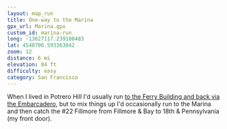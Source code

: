```yaml
---
layout: map_run
title: One-way to the Marina
gpx_url: Marina.gpx
custom_id: marina-run
long: -13627117.239180483
lat: 4548706.593363042
zoom: 12
distance: 6 mi
elevation: 84 ft
difficulty: easy
category: San Francisco
---
```

When I lived in Potrero Hill I'd usually run [to the Ferry Building and back via the Embarcadero](/runs/ferry-bldg/), but to mix things up I'd occasionally run to the Marina and then catch the #22 Fillmore from Fillmore & Bay to 18th & Pennsylvania (my front door).